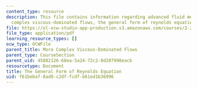 ```yaml
---
content_type: resource
description: This file contains information regarding advanced fluid mechanics, more
  complex viscous-dominated flows, the general form of reynolds equation.
file: https://ol-ocw-studio-app-production.s3.amazonaws.com/courses/2-25-advanced-fluid-mechanics-fall-2013/f61bebaf8ad8c2dffcdfb61ed1b36996_MIT2_25F13_GeneralForm.pdf
file_type: application/pdf
learning_resource_types: []
ocw_type: OCWFile
parent_title: More Complex Viscous-Dominated Flows
parent_type: CourseSection
parent_uid: 45882126-68ea-5a24-72c2-0d207998eacb
resourcetype: Document
title: The General Form of Reynolds Equation
uid: f61bebaf-8ad8-c2df-fcdf-b61ed1b36996
---
```

